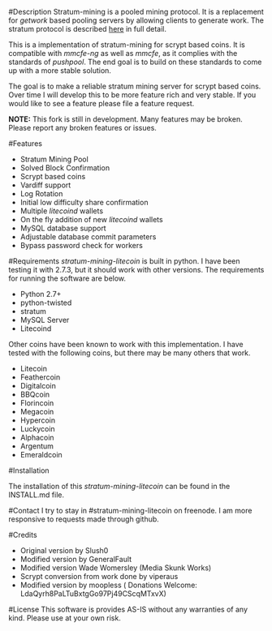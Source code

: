 #Description
Stratum-mining is a pooled mining protocol. It is a replacement for *getwork* based pooling servers by allowing clients to generate work. The stratum protocol is described [here](http://mining.bitcoin.cz/stratum-mining) in full detail.

This is a implementation of stratum-mining for scrypt based coins. It is compatible with *mmcfe-ng* as well as *mmcfe*, as it complies with the standards of *pushpool*. The end goal is to build on these standards to come up with a more stable solution.

The goal is to make a reliable stratum mining server for scrypt based coins. Over time I will develop this to be more feature rich and very stable. If you would like to see a feature please file a feature request. 

**NOTE:** This fork is still in development. Many features may be broken. Please report any broken features or issues.

#Features

* Stratum Mining Pool 
* Solved Block Confirmation
* Scrypt based coins
* Vardiff support
* Log Rotation
* Initial low difficulty share confirmation
* Multiple *litecoind* wallets
* On the fly addition of new *litecoind* wallets
* MySQL database support
* Adjustable database commit parameters
* Bypass password check for workers


#Requirements
*stratum-mining-litecoin* is built in python. I have been testing it with 2.7.3, but it should work with other versions. The requirements for running the software are below.

* Python 2.7+
* python-twisted
* stratum
* MySQL Server 
* Litecoind

Other coins have been known to work with this implementation. I have tested with the following coins, but there may be many others that work. 

* Litecoin
* Feathercoin
* Digitalcoin
* BBQcoin
* Florincoin
* Megacoin
* Hypercoin
* Luckycoin
* Alphacoin
* Argentum
* Emeraldcoin

#Installation

The installation of this *stratum-mining-litecoin* can be found in the INSTALL.md file. 

#Contact
I try to stay in #stratum-mining-litecoin on freenode. I am more responsive to requests made through github. 

#Credits

* Original version by Slush0
* Modified version by GeneralFault
* Modified version Wade Womersley (Media Skunk Works)
* Scrypt conversion from work done by viperaus
* Modified version by moopless ( Donations Welcome: LdaQyrh8PaLTuBxtgGo97Pj49CScqMTxvX)


#License
This software is provides AS-IS without any warranties of any kind. Please use at your own risk. 
